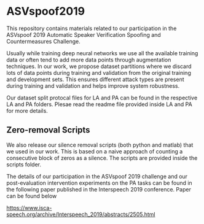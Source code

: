 # ASVspoof2019

This repository contains materials related to our participation in the ASVspoof 2019 Automatic Speaker Verification Spoofing and Countermeasures Challenge. 

Usually while training deep neural networks we use all the available training data or often tend to add more data points through augmentation techniques. In our work, we propose dataset partitions where we discard lots of data points during training and validation from the original training and development sets. This ensures different attack types are present during training and validation and helps improve system robustness.

Our dataset split protocal files for LA and PA can be found in the respective LA and PA folders. Plesae read the readme file provided inside LA and PA for more details.

## Zero-removal Scripts

We also release our silence removal scripts (both python and matlab) that we used in our work. This is based on a naive approach of counting a consecutive block of zeros as a silence. The scripts are provided inside the scripts folder.

The details of our participation in the ASVspoof 2019 challenge and our post-evaluation intervention experiments on the PA tasks can be found in the following paper published in the Interspeech 2019 conference. Paper can be found below

https://www.isca-speech.org/archive/Interspeech_2019/abstracts/2505.html
